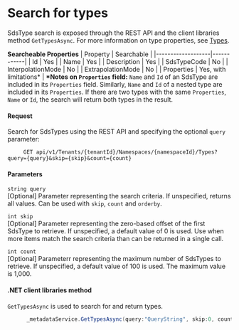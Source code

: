 # Search for types

SdsType search is exposed through the REST API and the client libraries method ``GetTypesAsync``. 
For more information on type properties, see [Types](xref:sdsTypes#typepropertiestable).

**Searcheable Properties**
| Property          | Searchable |
|-------------------|------------|
| Id                | Yes        |
| Name              | Yes        |
| Description       | Yes        |
| SdsTypeCode       | No         |
| InterpolationMode | No         |
| ExtrapolationMode | No         |
| Properties        | Yes, with limitations* |
**\*Notes on `Properties` field:** `Name` and `Id` of an SdsType are included in its `Properties` field. Similarly, `Name` and `Id` of a nested type are included in its `Properties`. If there are two types with the same `Properties`, `Name` or `Id`, the search will return both types in the result.

#### Request
Search for SdsTypes using the REST API and specifying the optional `query` parameter:
 ```text
      GET api/v1/Tenants/{tenantId}/Namespaces/{namespaceId}/Types?query={query}&skip={skip}&count={count}
 ```
#### Parameters
`string query`  
[Optional] Parameter representing the search criteria. If unspecified, returns all values. Can be used with `skip`, `count` and `orderby`. 

`int skip`  
[Optional] Parameter representing the zero-based offset of the first SdsType to retrieve. If unspecified, a default value of 0 is used. Use when more items match the search criteria than can be returned in a single call.

`int count`  
[Optional] Parameterr representing the maximum number of SdsTypes to retrieve. If unspecified, a default value of 100 is used. The maximum value is 1,000. 

#### .NET client libraries method
``GetTypesAsync`` is used to search for and return types. 
```csharp
      _metadataService.GetTypesAsync(query:"QueryString", skip:0, count:100);
```